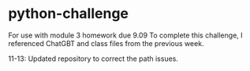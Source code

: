 # python-challenge
For use with module 3 homework due 9.09
To complete this challenge, I referenced ChatGBT and class files from the previous week.

11-13: Updated repository to correct the path issues.
